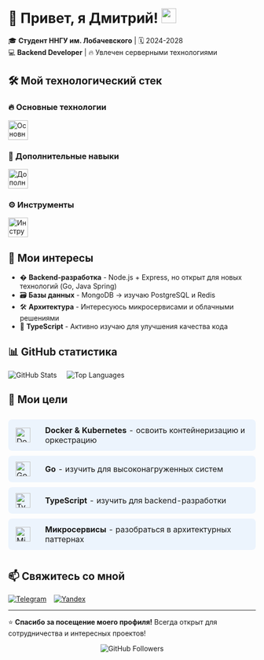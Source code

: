 <!--
<meta property="og:image" content="https://avatars.githubusercontent.com/u/86683621?v=4">
<meta property="og:description" content="Backend-разработчик | Студент ННГУ">
-->

# 🚀 Привет, я Дмитрий! <img src="https://media.giphy.com/media/hvRJCLFzcasrR4ia7z/giphy.gif" width="30px">

🎓 **Студент ННГУ им. Лобачевского** | 🗓️ 2024-2028  
💻 **Backend Developer** | 🔥 Увлечен серверными технологиями

## 🛠️ Мой технологический стек

### 🔥 Основные технологии
<div style="display: flex; flex-wrap: wrap; gap: 10px;">
  <img src="https://skillicons.dev/icons?i=nodejs,express,mongodb,js" alt="Основные технологии" height="40">
</div>

### 🌈 Дополнительные навыки
<div style="display: flex; flex-wrap: wrap; gap: 10px;">
  <img src="https://skillicons.dev/icons?i=python,c,cpp,html,css" alt="Дополнительные навыки" height="40">
</div>

### ⚙️ Инструменты
<div style="display: flex; flex-wrap: wrap; gap: 10px;">
  <img src="https://skillicons.dev/icons?i=git,github,vscode" alt="Инструменты" height="40">
</div>

## 🌟 Мои интересы

- � **Backend-разработка** - Node.js + Express, но открыт для новых технологий (Go, Java Spring)
- 🗃️ **Базы данных** - MongoDB → изучаю PostgreSQL и Redis
- 🛠️ **Архитектура** - Интересуюсь микросервисами и облачными решениями
- 📝 **TypeScript** - Активно изучаю для улучшения качества кода

## 📊 GitHub статистика

<div style="display: flex; flex-direction: row; flex-wrap: wrap; gap: 20px;">
  <img src="https://github-readme-stats.vercel.app/api?username=DmHack&show_icons=true&theme=radical&hide_border=true" alt="GitHub Stats" style="max-width: 400px;">
  <img src="https://github-readme-stats.vercel.app/api/top-langs/?username=DmHack&layout=compact&theme=dark&hide_border=true" alt="Top Languages" style="max-width: 300px;">
</div>

## 🎯 Мои цели

<table style="width: 100%; border-collapse: separate; border-spacing: 0 10px;">
  <tr style="background: rgba(88, 166, 255, 0.1); border-radius: 8px;">
    <td style="padding: 12px 15px; border-radius: 8px 0 0 8px;"><img src="https://img.icons8.com/fluency/48/000000/docker.png" width="30" alt="Docker"></td>
    <td style="padding: 12px 15px; border-radius: 0 8px 8px 0;"><b>Docker & Kubernetes</b> - освоить контейнеризацию и оркестрацию</td>
  </tr>
  <tr style="background: rgba(88, 166, 255, 0.1); border-radius: 8px;">
    <td style="padding: 12px 15px; border-radius: 8px 0 0 8px;"><img src="https://img.icons8.com/color/48/000000/golang.png" width="30" alt="Go"></td>
    <td style="padding: 12px 15px; border-radius: 0 8px 8px 0;"><b>Go</b> - изучить для высоконагруженных систем</td>
  </tr>
  <tr style="background: rgba(88, 166, 255, 0.1); border-radius: 8px;">
    <td style="padding: 12px 15px; border-radius: 8px 0 0 8px;"><img src="https://img.icons8.com/color/48/000000/typescript.png" width="30" alt="TypeScript"></td>
    <td style="padding: 12px 15px; border-radius: 0 8px 8px 0;"><b>TypeScript</b> - изучить для backend-разработки</td>
  </tr>
  <tr style="background: rgba(88, 166, 255, 0.1); border-radius: 8px;">
    <td style="padding: 12px 15px; border-radius: 8px 0 0 8px;"><img src="https://img.icons8.com/clouds/100/000000/services.png" width="30" alt="Microservices"></td>
    <td style="padding: 12px 15px; border-radius: 0 8px 8px 0;"><b>Микросервисы</b> - разобраться в архитектурных паттернах</td>
  </tr>
</table>

## 📫 Свяжитесь со мной

<div style="display: flex; gap: 15px;">
  <a href="https://t.me/MrDmHacks">
    <img src="https://img.shields.io/badge/Telegram-26A5E4?style=for-the-badge&logo=telegram&logoColor=white" alt="Telegram">
  </a>
  <a href="mailto:Dmitrynarukov@yandex.ru">
    <img src="https://img.shields.io/badge/Yandex-FF0000?style=for-the-badge&logo=yandex&logoColor=white" alt="Yandex">
  </a>
</div>

---

⭐ **Спасибо за посещение моего профиля!** Всегда открыт для сотрудничества и интересных проектов!

<p align="center">
  <img src="https://img.shields.io/github/followers/DmHack?label=Follow&style=social" alt="GitHub Followers">
</p>
